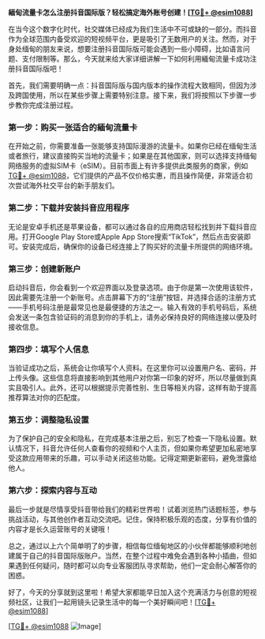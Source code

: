 **緬甸流量卡怎么注册抖音国际版？轻松搞定海外账号创建！[[TG💪+ @esim1088](https://t.me/s/esim1088)]**

在当今这个数字化时代，社交媒体已经成为我们生活中不可或缺的一部分。而抖音作为全球范围内备受欢迎的短视频平台，更是吸引了无数用户的关注。然而，对于身处缅甸的朋友来说，想要注册抖音国际版可能会遇到一些小障碍，比如语言问题、支付限制等。那么，今天就来给大家详细讲解一下如何利用緬甸流量卡成功注册抖音国际版吧！

首先，我们需要明确一点：抖音国际版与国内版本的操作流程大致相同，但因为涉及跨国使用，所以在某些步骤上需要特别注意。接下来，我们将按照以下步骤一步步教你完成注册过程。

### 第一步：购买一张适合的緬甸流量卡

在开始之前，你需要准备一张能够支持国际漫游的流量卡。如果你已经在缅甸生活或者旅行，建议直接购买当地的流量卡；如果是在其他国家，则可以选择支持缅甸网络服务的虚拟SIM卡（eSIM）。目前市面上有许多提供此类服务的商家，例如[TG💪+ @esim1088](https://t.me/s/esim1088)，它们提供的产品不仅价格实惠，而且操作简便，非常适合初次尝试海外社交平台的新手朋友们。

### 第二步：下载并安装抖音应用程序

无论是安卓手机还是苹果设备，都可以通过各自的应用商店轻松找到并下载抖音应用。打开Google Play Store或Apple App Store搜索“TikTok”，然后点击安装即可。安装完成后，确保你的设备已经连接上了购买好的流量卡所提供的网络环境。

### 第三步：创建新账户

启动抖音后，你会看到一个欢迎界面以及登录选项。由于你是第一次使用该软件，因此需要先注册一个新账号。点击屏幕下方的“注册”按钮，并选择合适的注册方式——手机号码注册是最常见也是最便捷的方法之一。输入有效的手机号码后，系统会发送一条包含验证码的消息到你的手机上，请务必保持良好的网络连接以便及时接收信息。

### 第四步：填写个人信息

当验证成功之后，系统会让你填写个人资料。在这里你可以设置用户名、密码，并上传头像。这些信息将直接影响到其他用户对你第一印象的好坏，所以尽量做到真实且吸引人。此外，还可以根据提示完善性别、生日等相关内容，这样有助于提高推荐算法对你的匹配度。

### 第五步：调整隐私设置

为了保护自己的安全和隐私，在完成基本注册之后，别忘了检查一下隐私设置。默认情况下，抖音允许任何人查看你的视频和个人主页，但如果你希望更加私密地享受这款应用带来的乐趣，可以手动关闭这些功能。记得定期更新密码，避免泄露给他人。

### 第六步：探索内容与互动

最后一步就是尽情享受抖音带给我们的精彩世界啦！试着浏览热门话题标签，参与挑战活动，与其他创作者互动交流吧。记住，保持积极乐观的态度，分享有价值的内容才是长久运营账号的关键哦！

总之，通过以上六个简单明了的步骤，相信每位缅甸地区的小伙伴都能够顺利地创建属于自己的抖音国际版账户。当然，在整个过程中难免会遇到各种小插曲，但如果遇到任何疑问，随时都可以向专业客服团队寻求帮助，他们一定会耐心解答你的困惑。

好了，今天的分享就到这里啦！希望大家都能早日加入这个充满活力与创意的短视频社区，让我们一起用镜头记录生活中的每一个美好瞬间吧！[[TG💪+ @esim1088](https://t.me/s/esim1088)]

[[TG💪+ @esim1088](https://t.me/s/esim1088) ![Image](https://i.postimg.cc/4NQfJmqS/Snipaste-2025-05-13-00-14-12.png)]